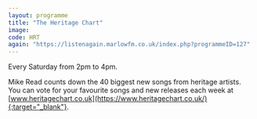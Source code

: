 ```yaml
---
layout: programme
title: "The Heritage Chart"
image: 
code: HRT
again: "https://listenagain.marlowfm.co.uk/index.php?programmeID=127"
---
```

Every Saturday from 2pm to 4pm. 

Mike Read counts down the 40 biggest new songs from heritage artists. You can vote for your favourite songs and new releases each week at [www.heritagechart.co.uk](https://www.heritagechart.co.uk/){:target="_blank"}. 
